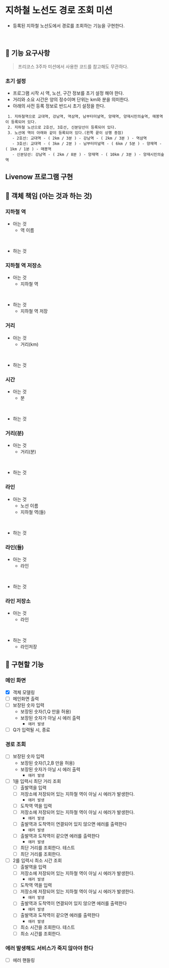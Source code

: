 # 지하철 노선도 경로 조회 미션
- 등록된 지하철 노선도에서 경로를 조회하는 기능을 구현한다.

<br>

## 🚀 기능 요구사항

> 프리코스 3주차 미션에서 사용한 코드를 참고해도 무관하다. 

### 초기 설정 
- 프로그램 시작 시 역, 노선, 구간 정보를 초기 설정 해야 한다.
- 거리와 소요 시간은 양의 정수이며 단위는 km와 분을 의미한다.
- 아래의 사전 등록 정보로 반드시 초기 설정을 한다.

```
 1. 지하철역으로 교대역, 강남역, 역삼역, 남부터미널역, 양재역, 양재시민의숲역, 매봉역이 등록되어 있다.
 2. 지하철 노선으로 2호선, 3호선, 신분당선이 등록되어 있다.
 3. 노선에 역이 아래와 같이 등록되어 있다.(왼쪽 끝이 상행 종점)
   - 2호선: 교대역 - ( 2km / 3분 ) - 강남역 - ( 2km / 3분 ) - 역삼역
   - 3호선: 교대역 - ( 3km / 2분 ) - 남부터미널역 - ( 6km / 5분 ) - 양재역 - ( 1km / 1분 ) - 매봉역
   - 신분당선: 강남역 - ( 2km / 8분 ) - 양재역 - ( 10km / 3분 ) - 양재시민의숲역
 ```
  
## Livenow 프로그램 구현
## 🚩 객체 책임 (아는 것과 하는 것)
### **지하철 역**
- 아는 것
    - 역 이름

<br>

- 하는 것
    

### **지하철 역 저장소**
- 아는 것
    - 지하철 역

<br>

- 하는 것
    - 지하철 역 저장
    
### **거리**
- 아는 것
    - 거리(km)

<br>

- 하는 것

### **시간**
- 아는 것
    - 분 

<br>

- 하는 것

### **거리(분)**
- 아는 것
    - 거리(분)

<br>

- 하는 것

### **라인**
- 아는 것
    - 노선 이름
    - 지하철 역(들)

<br>

- 하는 것

### **라인(들)**
- 아는 것
    - 라인

<br>

- 하는 것
### **라인 저장소**
- 아는 것
    - 라인

<br>

- 하는 것
    - 라인저장
    
    
## 🚩 구현할 기능
### **메인 화면** 
- [x] 객체 모델링
- [ ] 메인화면 출력
- [ ] 보장된 숫자 입력
    - 보장된 숫자(1,Q 만을 허용)
    - 보장된 숫자가 아닐 시 에러 출력
        - `에러 발생`
- [ ] Q가 입력될 시, 종료

### **경로 조회** 
- [ ] 보장된 숫자 입력
    - 보장된 숫자(1,2,B 만을 허용)
    - 보장된 숫자가 아닐 시 에러 출력
        - `에러 발생`
- [ ] 1을 입력시 최단 거리 조회
    - [ ] 출발역을 입력
    - [ ] 저장소에 저장되어 있는 지하철 역이 아닐 시 에러가 발생한다.
        - `에러 발생` 
    - [ ] 도착역 역을 입력 
    - [ ] 저장소에 저장되어 있는 지하철 역이 아닐 시 에러가 발생한다.
        - `에러 발생` 
    - [ ] 출발역과 도착역이 연결되어 있지 않으면 에러를 출력한다
        - `에러 발생`
    - [ ] 출발역과 도착역이 같으면 에러를 출력한다
        - `에러 발생`
    - [ ] 최단 거리를 조회한다. 테스트
    - [ ] 최단 거리를 조회한다.
    
- [ ] 2를 입력시 최소 시간 조회
    - [ ] 출발역을 입력
    - [ ] 저장소에 저장되어 있는 지하철 역이 아닐 시 에러가 발생한다.
        - `에러 발생` 
    - [ ] 도착역 역을 입력 
    - [ ] 저장소에 저장되어 있는 지하철 역이 아닐 시 에러가 발생한다.
        - `에러 발생` 
    - [ ] 출발역과 도착역이 연결되어 있지 않으면 에러를 출력한다
        - `에러 발생`
    - [ ] 출발역과 도착역이 같으면 에러를 출력한다
        - `에러 발생`
    - [ ] 최소 시간을 조회한다. 테스트
    - [ ] 최소 시간를 조회한다.
    
### **에러 발생해도 서비스가 죽지 않아야 한다**
- [ ] 에러 핸들링
